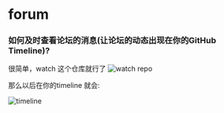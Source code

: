 forum
=====

### 如何及时查看论坛的消息(让论坛的动态出现在你的GitHub Timeline)?

很简单，watch 这个仓库就行了
![watch repo](http://ww1.sinaimg.cn/mw1024/6ee3e8b3gw1etfj2jv0spj20sc0dwdiv.jpg)

那么以后在你的timeline 就会:

![timeline](http://ww1.sinaimg.cn/mw1024/6ee3e8b3gw1etfj8hu5rdj20m30mvq7s.jpg)

